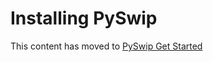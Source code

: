 # Installing PySwip

This content has moved to [PySwip Get Started](https://pyswip.readthedocs.io/en/latest/get_started.html)
